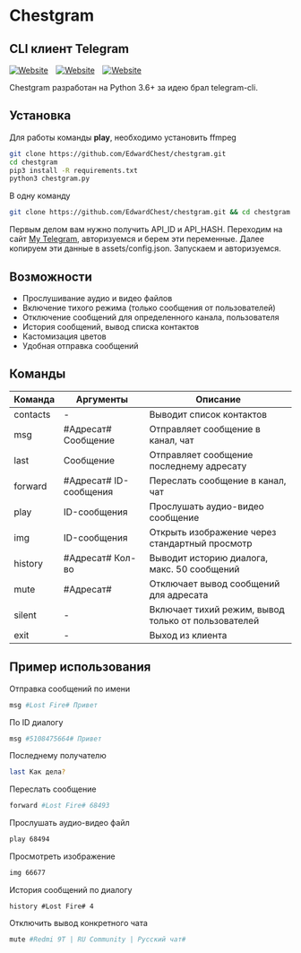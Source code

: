 # Chestgram
## CLI клиент Telegram
[![Website](https://edwardchest.pw/wp-content/uploads/2022/04/github_website.svg)](https://edwardchest.pw/chestgram)&emsp;[![Website](https://edwardchest.pw/wp-content/uploads/2022/04/github_release.svg)](https://github.com/EdwardChest/chestgram/releases)&emsp;[![Website](https://edwardchest.pw/wp-content/uploads/2022/04/github_docs.svg)](https://github.com/EdwardChest/chestgram/Wiki)

Chestgram разработан на Python 3.6+ за идею брал telegram-cli.
## Установка
Для работы команды **play**, необходимо установить ffmpeg
```sh
git clone https://github.com/EdwardChest/chestgram.git 
cd chestgram
pip3 install -R requirements.txt 
python3 chestgram.py
```
В одну команду
```sh
git clone https://github.com/EdwardChest/chestgram.git && cd chestgram && python3 -m pip install -r requirements.txt && python3 chestgram.py
```
Первым делом вам нужно получить API_ID и API_HASH.
Переходим на сайт [My Telegram](https://my.telegram.org/apps), авторизуемся и берем эти переменные.
Далее копируем эти данные в assets/config.json.
Запускаем и авторизуемся.
## Возможности

- Прослушивание аудио и видео файлов
- Включение тихого режима (только сообщения от пользователей)
- Отключение сообщений для определенного канала, пользователя
- История сообщений, вывод списка контактов
- Кастомизация цветов
- Удобная отправка сообщений
## Команды

| Команда | Аргументы | Описание |
| ------ | ------ | ------ |
| contacts | - | Выводит список контактов |
| msg | #Адресат# Сообщение | Отправляет сообщение в канал, чат |
| last | Сообщение | Отправляет сообщение последнему адресату |
| forward | #Адресат# ID-сообщения | Переслать сообщение в канал, чат |
| play | ID-сообщения | Прослушать аудио-видео сообщение|
| img | ID-сообщения | Открыть изображение через стандартный просмотр |
| history | #Адресат# Кол-во | Выводит историю диалога, макс. 50 сообщений |
| mute | #Адресат# | Отключает вывод сообщений для адресата |
| silent | - | Включает тихий режим, вывод только от пользователей |
| exit | - | Выход из клиента |

## Пример использования
Отправка сообщений по имени
```sh
msg #Lost Fire# Привет
```
По ID диалогу
```sh
msg #5108475664# Привет
```
Последнему получателю
```sh
last Как дела?
```

Переслать сообщение

```sh
forward #Lost Fire# 68493
```

Прослушать аудио-видео файл
```sh
play 68494
```

Просмотреть изображение
```sh
img 66677
```

История сообщений по диалогу
```
history #Lost Fire# 4
```

Отключить вывод конкретного чата
```sh
mute #Redmi 9T | RU Community | Русский чат#
```
